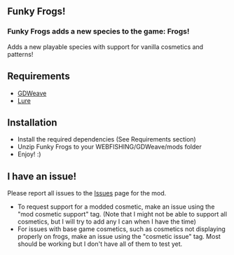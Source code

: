 ## Funky Frogs!
### Funky Frogs adds a new species to the game: Frogs!
Adds a new playable species with support for vanilla cosmetics and patterns!

## Requirements
- [GDWeave](https://github.com/NotNite/GDWeave/tree/main)
- [Lure](https://github.com/Sulayre/WebfishingLure)

## Installation
- Install the required dependencies (See Requirements section)
- Unzip Funky Frogs to your WEBFISHING/GDWeave/mods folder
- Enjoy! :)

## I have an issue!

Please report all issues to the [Issues](https://github.com/lucidinceptor/Funky-Frogs/labels) page for the mod.

- To request support for a modded cosmetic, make an issue using the "mod cosmetic support" tag. (Note that I might not be able to support all cosmetics, but I will try to add any I can when I have the time)
- For issues with base game cosmetics, such as cosmetics not displaying properly on frogs, make an issue using the "cosmetic issue" tag. Most should be working but I don't have all of them to test yet.

